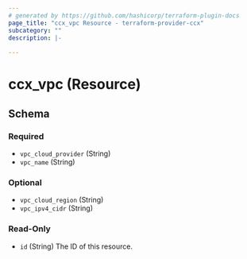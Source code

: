 ```yaml
---
# generated by https://github.com/hashicorp/terraform-plugin-docs
page_title: "ccx_vpc Resource - terraform-provider-ccx"
subcategory: ""
description: |-
  
---
```


# ccx_vpc (Resource)





<!-- schema generated by tfplugindocs -->
## Schema

### Required

- `vpc_cloud_provider` (String)
- `vpc_name` (String)

### Optional

- `vpc_cloud_region` (String)
- `vpc_ipv4_cidr` (String)

### Read-Only

- `id` (String) The ID of this resource.


